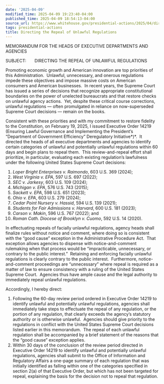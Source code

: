 ```yaml
---
date: '2025-04-09'
modified_time: 2025-04-09 19:23:40-04:00
published_time: 2025-04-09 18:54:13-04:00
source_url: https://www.whitehouse.gov/presidential-actions/2025/04/directing-the-repeal-of-unlawful-regulations/
tags: presidential-actions
title: Directing the Repeal of Unlawful Regulations
---
```

 
MEMORANDUM FOR THE HEADS OF EXECUTIVE DEPARTMENTS AND AGENCIES

SUBJECT:       DIRECTING THE REPEAL OF UNLAWFUL REGULATIONS

Promoting economic growth and American innovation are top priorities of
this Administration.  Unlawful, unnecessary, and onerous regulations
impede these objectives and impose massive costs on American consumers
and American businesses.  In recent years, the Supreme Court has issued
a series of decisions that recognize appropriate constitutional
boundaries on the power of unelected bureaucrats and that restore checks
on unlawful agency actions.  Yet, despite these critical course
corrections, unlawful regulations — often promulgated in reliance on
now-superseded Supreme Court decisions — remain on the books.

Consistent with these priorities and with my commitment to restore
fidelity to the Constitution, on February 19, 2025, I issued Executive
Order 14219 (Ensuring Lawful Governance and Implementing the President’s
“Department of Government Efficiency” Deregulatory Initiative*)*.  It
directed the heads of all executive departments and agencies to identify
certain categories of unlawful and potentially unlawful regulations
within 60 days and begin plans to repeal them.  This review-and-repeal
effort shall prioritize, in particular, evaluating each existing
regulation’s lawfulness under the following United States Supreme Court
decisions: 

1.  *Loper Bright Enterprises v. Raimondo*, 603 U.S. 369 (2024);
2.  *West Virginia v. EPA*, 597 U.S. 697 (2022);
3.  *SEC v. Jarkesy*, 603 U.S. 109 (2024);
4.  *Michigan v. EPA*, 576 U.S. 743 (2015);
5.  *Sackett v. EPA*, 598 U.S. 651 (2023);
6.  *Ohio v. EPA*, 603 U.S. 279 (2024);
7.  *Cedar Point Nursery v. Hassid*, 594 U.S. 139 (2021);
8.  *Students for Fair Admissions v. Harvard*, 600 U.S. 181 (2023);
9.  *Carson v. Makin*, 596 U.S. 767 (2022); and
10. *Roman Cath. Diocese of Brooklyn v. Cuomo*, 592 U.S. 14 (2020).

In effectuating repeals of facially unlawful regulations, agency heads
shall finalize rules without notice and comment, where doing so is
consistent with the “good cause” exception in the Administrative
Procedure Act.  That exception allows agencies to dispense with
notice-and-comment rulemaking when that process would be “impracticable,
unnecessary, or contrary to the public interest.”  Retaining and
enforcing facially unlawful regulations is clearly contrary to the
public interest.  Furthermore, notice-and-comment proceedings are
“unnecessary” where repeal is required as a matter of law to ensure
consistency with a ruling of the United States Supreme Court.  Agencies
thus have ample cause and the legal authority to immediately repeal
unlawful regulations.

Accordingly, I hereby direct:

1.  Following the 60-day review period ordered in Executive Order 14219
    to identify unlawful and potentially unlawful regulations, agencies
    shall immediately take steps to effectuate the repeal of any
    regulation, or the portion of any regulation, that clearly exceeds
    the agency’s statutory authority or is otherwise unlawful.  Agencies
    should give priority to the regulations in conflict with the
    United States Supreme Court decisions listed earlier in this
    memorandum.  The repeal of each unlawful regulation shall be
    accompanied by a brief statement of the reasons that the “good
    cause” exception applies.
2.  Within 30 days of the conclusion of the review period directed in
    Executive Order 14219 to identify unlawful and potentially unlawful
    regulations, agencies shall submit to the Office of Information and
    Regulatory Affairs a one-page summary of each regulation that was
    initially identified as falling within one of the categories
    specified in section 2(a) of that Executive Order, but which has not
    been targeted for repeal, explaining the basis for the decision not
    to repeal that regulation.
